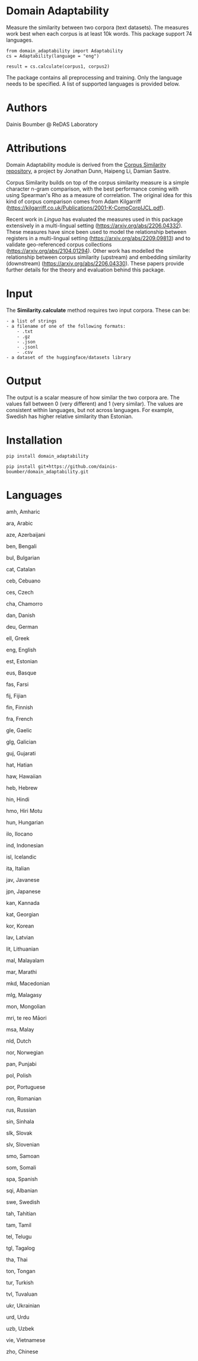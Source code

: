 # Domain Adaptability

Measure the similarity between two corpora (text datasets). The measures work best when each corpus is at least 10k words. This package support 74 languages.

    from domain_adaptability import Adaptability
    cs = Adaptability(language = "eng")

    result = cs.calculate(corpus1, corpus2)

The package contains all preprocessing and training. Only the language needs to be specified. A list of supported languages is provided below.

# Authors

Dainis Boumber @ ReDAS Laboratory

# Attributions 

Domain Adaptability module is derived from the [Corpus Similarity repository](https://github.com/jonathandunn/corpus_similarity.git), 
a project by Jonathan Dunn, Haipeng Li, Damian Sastre.

Corpus Similarity builds on top of the corpus similarity measure is a simple character n-gram comparison, with the best performance coming with using Spearman's Rho as a measure of correlation. The original idea for this kind of corpus comparison comes from Adam Kilgarriff (https://kilgarriff.co.uk/Publications/2001-K-CompCorpIJCL.pdf). 

Recent work in *Lingua* has evaluated the measures used in this package extensively in a multi-lingual setting (https://arxiv.org/abs/2206.04332). These measures have since been used to model the relationship between registers in a multi-lingual setting (https://arxiv.org/abs/2209.09813) and to validate geo-referenced corpus collections (https://arxiv.org/abs/2104.01294). Other work has modelled the relationship between corpus similarity (upstream) and embedding similarity (downstream) (https://arxiv.org/abs/2206.04330). These papers provide further details for the theory and evaluation behind this package.

# Input

The **Similarity.calculate** method requires two input corpora. These can be:
    
    - a list of strings
    - a filename of one of the following formats:
        - .txt
        - .gz
        - .json
        - .jsonl
        - .csv
    - a dataset of the huggingface/datasets library

# Output

The output is a scalar measure of how similar the two corpora are. The values fall between 0 (very different) and 1 (very similar). The values are consistent within languages, but not across languages. For example, Swedish has higher relative similarity than Estonian.

# Installation

    pip install domain_adaptability

    pip install git+https://github.com/dainis-boumber/domain_adaptability.git
    
# Languages

amh, Amharic

ara, Arabic

aze, Azerbaijani

ben, Bengali

bul, Bulgarian

cat, Catalan

ceb, Cebuano

ces, Czech

cha, Chamorro

dan, Danish

deu, German

ell, Greek

eng, English

est, Estonian

eus, Basque

fas, Farsi

fij, Fijian

fin, Finnish

fra, French

gle, Gaelic

glg, Galician

guj, Gujarati

hat, Hatian

haw, Hawaiian

heb, Hebrew

hin, Hindi

hmo, Hiri Motu

hun, Hungarian

ilo, Ilocano

ind, Indonesian

isl, Icelandic

ita, Italian

jav, Javanese

jpn, Japanese

kan, Kannada

kat, Georgian

kor, Korean

lav, Latvian

lit, Lithuanian

mal, Malayalam

mar, Marathi

mkd, Macedonian

mlg, Malagasy

mon, Mongolian

mri, te reo Māori

msa, Malay

nld, Dutch

nor, Norwegian

pan, Punjabi

pol, Polish

por, Portuguese

ron, Romanian

rus, Russian

sin, Sinhala

slk, Slovak

slv, Slovenian

smo, Samoan

som, Somali

spa, Spanish

sqi, Albanian

swe, Swedish

tah, Tahitian

tam, Tamil

tel, Telugu

tgl, Tagalog

tha, Thai

ton, Tongan

tur, Turkish

tvl, Tuvaluan

ukr, Ukrainian

urd, Urdu

uzb, Uzbek

vie, Vietnamese

zho, Chinese
